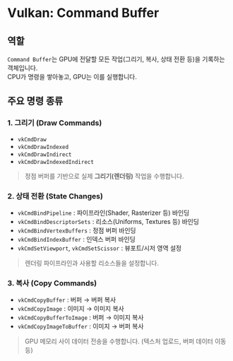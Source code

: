 # Vulkan: Command Buffer

## 역할
`Command Buffer`는 GPU에 전달할 모든 작업(그리기, 복사, 상태 전환 등)을 기록하는 객체입니다.  
CPU가 명령을 쌓아놓고, GPU는 이를 실행합니다.

## 주요 명령 종류

### 1. 그리기 (Draw Commands)

- `vkCmdDraw`
- `vkCmdDrawIndexed`
- `vkCmdDrawIndirect`
- `vkCmdDrawIndexedIndirect`

> 정점 버퍼를 기반으로 실제 **그리기(렌더링)** 작업을 수행합니다.

### 2. 상태 전환 (State Changes)

- `vkCmdBindPipeline` : 파이프라인(Shader, Rasterizer 등) 바인딩
- `vkCmdBindDescriptorSets` : 리소스(Uniforms, Textures 등) 바인딩
- `vkCmdBindVertexBuffers` : 정점 버퍼 바인딩
- `vkCmdBindIndexBuffer` : 인덱스 버퍼 바인딩
- `vkCmdSetViewport`, `vkCmdSetScissor` : 뷰포트/시저 영역 설정

> 렌더링 파이프라인과 사용할 리소스들을 설정합니다.

### 3. 복사 (Copy Commands)

- `vkCmdCopyBuffer` : 버퍼 → 버퍼 복사
- `vkCmdCopyImage` : 이미지 → 이미지 복사
- `vkCmdCopyBufferToImage` : 버퍼 → 이미지 복사
- `vkCmdCopyImageToBuffer` : 이미지 → 버퍼 복사

> GPU 메모리 사이 데이터 전송을 수행합니다. (텍스처 업로드, 버퍼 데이터 이동 등)
